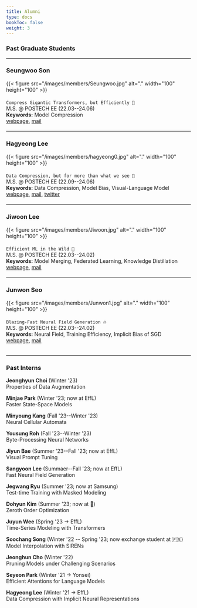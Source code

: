 ```yaml
---
title: Alumni 
type: docs
bookToc: false
weight: 3
---
```


### **Past Graduate Students**
---

### **Seungwoo Son**
<div style="float: left; margin-right: 20px; margin-bottom: 20px;">
    {{< figure src="/images/members/Seungwoo.jpg" alt="." width="100" height="100" >}}  
</div>  

`Compress Gigantic Transformers, but Efficiently 🤑`  
M.S. @ POSTECH EE (22.03--24.06)    
**Keywords:** Model Compression  
[webpage](https://www.linkedin.com/in/seungwoo-son-057511323), [mail](mailto:swson32@gmail.com)

####
---

### **Hagyeong Lee**
<div style="float: left; margin-right: 20px; margin-bottom: 20px;">
{{< figure src="/images/members/hagyeong0.jpg" alt="." width="100" height="100" >}}  
</div>  

`Data Compression, but for more than what we see 🔮`  
M.S. @ POSTECH EE (22.09--24.06)  
**Keywords:** Data Compression, Model Bias, Visual-Language Model  
[webpage](https://hagyeonglee.github.io), [mail](mailto:hagyeonglee@postech.ac.kr), [twitter](https://twitter.com/ha_gyeong_lee)  

####
---

### **Jiwoon Lee**
<div style="float: left; margin-right: 20px; margin-bottom: 20px;">
{{< figure src="/images/members/Jiwoon.jpg" alt="." width="100" height="100" >}}  
</div>  

`Efficient ML in the Wild 🐊`  
M.S. @ POSTECH EE (22.03--24.02)  
**Keywords:** Model Merging, Federated Learning, Knowledge Distillation  
[webpage](/docs/people/member/jiwoon/), [mail](mailto:jwlee9702@postech.ac.kr)  

####
---

### **Junwon Seo**
<div style="float: left; margin-right: 20px; margin-bottom: 20px;">
{{< figure src="/images/members/Junwon1.jpg" alt="." width="100" height="100" >}}  
</div>  

`Blazing-Fast Neural Field Generation 🔥`  
M.S. @ POSTECH EE (22.03--24.02)  
**Keywords:** Neural Field, Training Efficiency, Implicit Bias of SGD  
[webpage](/docs/people/member/junwon/), [mail](mailto:junwon.seo@postech.ac.kr)  

######
---

### **Past Interns**
**Jeonghyun Choi** (Winter '23)  
Properties of Data Augmentation

**Minjae Park** (Winter '23; now at EffL)  
Faster State-Space Models

**Minyoung Kang** (Fall '23--Winter '23)  
Neural Cellular Automata  

**Yousung Roh** (Fall '23--Winter '23)  
Byte-Processing Neural Networks  

**Jiyun Bae** (Summer '23--Fall '23; now at EffL)  
Visual Prompt Tuning  

**Sangyoon Lee** (Summaer--Fall '23; now at EffL)  
Fast Neural Field Generation  

**Jegwang Ryu** (Summer '23; now at Samsung)  
Test-time Training with Masked Modeling  

**Dohyun Kim** (Summer '23; now at 🫡)  
Zeroth Order Optimization  

**Juyun Wee** (Spring '23 → EffL)  
Time-Series Modeling with Transformers  

**Soochang Song** (Winter '22 -- Spring '23; now exchange student at 🇫🇷)  
Model Interpolation with SIRENs  

**Jeonghun Cho** (Winter '22)  
Pruning Models under Challenging Scenarios  

**Seyeon Park** (Winter '21 → Yonsei)  
Efficient Attentions for Language Models

**Hagyeong Lee** (Winter '21 → EffL)  
Data Compression with Implicit Neural Representations


